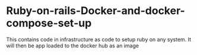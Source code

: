 # Ruby-on-rails-Docker-and-docker-compose-set-up
This contains code in infrastructure as code to setup ruby on any system. It will then be app loaded to the docker hub as an image
